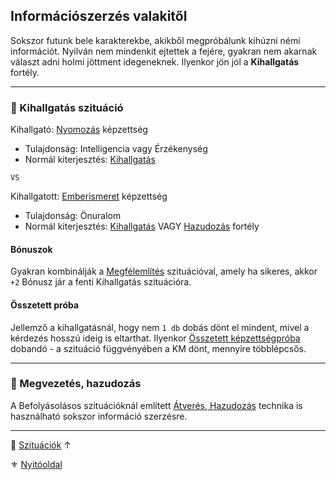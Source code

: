 ## Információszerzés valakitől

Sokszor futunk bele karakterekbe, akikből megpróbálunk kihúzni némi információt. Nyilván nem mindenkit ejtettek a fejére, gyakran nem akarnak választ adni holmi jöttment idegeneknek. Ilyenkor jön jól a **Kihallgatás** fortély.

---
### 🔆 Kihallgatás szituáció

Kihallgató: [Nyomozás](../kepzettsegek.primer.altalanos/nyomozas.md) képzettség
- Tulajdonság: Intelligencia vagy Érzékenység
- Normál kiterjesztés: [Kihallgatás](../fortelyok.szabad/kihallgatas.md)

`VS`

Kihallgatott: [Emberismeret](../kepzettsegek.primer.altalanos/emberismeret.md) képzettség
- Tulajdonság: Önuralom
- Normál kiterjesztés: [Kihallgatás](../fortelyok.szabad/kihallgatas.md)  VAGY  [Hazudozás](../fortelyok.szabad/hazudozas.md) fortély

#### Bónuszok

Gyakran kombinálják a [Megfélemlítés](befolyasolas_modszerei.md#megf%C3%A9leml%C3%ADt%C3%A9s-szitu%C3%A1ci%C3%B3) szituációval, amely ha sikeres, akkor `+2` Bónusz jár a fenti Kihallgatás szituációra.

#### Összetett próba

Jellemző a kihallgatásnál, hogy nem `1 db` dobás dönt el mindent, mivel a kérdezés hosszú ideig is eltarthat. Ilyenkor [Összetett képzettségpróba](../036_kepzettsegproba.md#%C3%B6sszetett-k%C3%A9pzetts%C3%A9gpr%C3%B3ba-m%C3%A1sodlagos-pr%C3%B3badob%C3%A1sok) dobandó - a szituáció függvényében a KM dönt, mennyire többlépcsős.

---
### 🔆 Megvezetés, hazudozás

A Befolyásolásos szituációknál említett [Átverés, Hazudozás](befolyasolas_modszerei.md#%C3%A1tver%C3%A9s-hazudoz%C3%A1s) technika is használható sokszor információ szerzésre.

---

🔗 [Szituációk](../150_szituaciok.md) ↑

⚜️ [Nyitóoldal](../start.md#15-szitu%C3%A1ci%C3%B3k)

